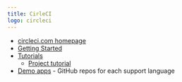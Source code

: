 ```yaml
---
title: CirleCI
logo: circleci
---
```


- [circleci.com homepage](https://circleci.com/)
- [Getting Started](https://circleci.com/docs/2.0/getting-started/)
- [Tutorials](https://circleci.com/docs/2.0/tutorials/)
    - [Project tutorial](https://circleci.com/docs/2.0/project-walkthrough/)
- [Demo apps](https://circleci.com/docs/2.0/demo-apps/) - GitHub repos for each support language
